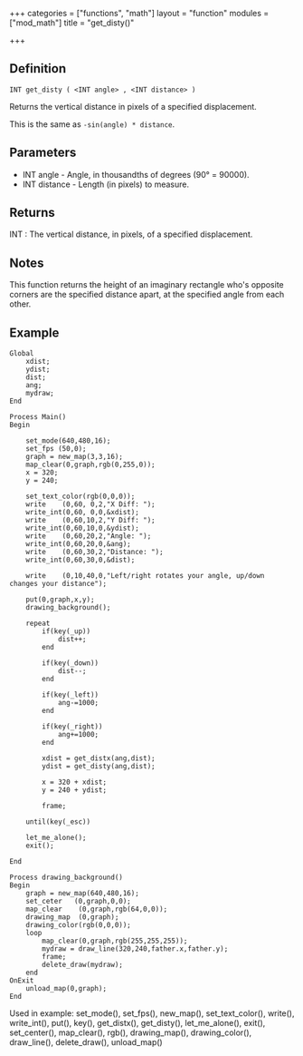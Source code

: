 +++
categories = ["functions", "math"]
layout = "function"
modules = ["mod_math"]
title = "get_disty()"

+++

## Definition

    INT get_disty ( <INT angle> , <INT distance> )

Returns the vertical distance in pixels of a specified displacement.

This is the same as `-sin(angle) * distance`.

## Parameters

- INT angle - Angle, in thousandths of degrees (90° = 90000).
- INT distance - Length (in pixels) to measure.

## Returns

INT : The vertical distance, in pixels, of a specified displacement.

## Notes

This function returns the height of an imaginary rectangle who's opposite corners are the specified distance apart, at the specified angle from each other.

## Example

```
Global
    xdist;
    ydist;
    dist;
    ang;
    mydraw;
End

Process Main()
Begin

    set_mode(640,480,16);
    set_fps (50,0);
    graph = new_map(3,3,16);
    map_clear(0,graph,rgb(0,255,0));
    x = 320;
    y = 240;

    set_text_color(rgb(0,0,0));
    write    (0,60, 0,2,"X Diff: ");
    write_int(0,60, 0,0,&xdist);
    write    (0,60,10,2,"Y Diff: ");
    write_int(0,60,10,0,&ydist);
    write    (0,60,20,2,"Angle: ");
    write_int(0,60,20,0,&ang);
    write    (0,60,30,2,"Distance: ");
    write_int(0,60,30,0,&dist);

    write    (0,10,40,0,"Left/right rotates your angle, up/down changes your distance");

    put(0,graph,x,y);
    drawing_background();

    repeat
        if(key(_up))
            dist++;
        end

        if(key(_down))
            dist--;
        end

        if(key(_left))
            ang-=1000;
        end

        if(key(_right))
            ang+=1000;
        end

        xdist = get_distx(ang,dist);
        ydist = get_disty(ang,dist);

        x = 320 + xdist;
        y = 240 + ydist;

        frame;

    until(key(_esc))

    let_me_alone();
    exit();

End

Process drawing_background()
Begin
    graph = new_map(640,480,16);
    set_ceter   (0,graph,0,0);
    map_clear    (0,graph,rgb(64,0,0));
    drawing_map  (0,graph);
    drawing_color(rgb(0,0,0));
    loop
        map_clear(0,graph,rgb(255,255,255));
        mydraw = draw_line(320,240,father.x,father.y);
        frame;
        delete_draw(mydraw);
    end
OnExit
    unload_map(0,graph);
End
```

Used in example: set_mode(), set_fps(), new_map(), set_text_color(), write(), write_int(), put(), key(), get_distx(), get_disty(), let_me_alone(), exit(), set_center(), map_clear(), rgb(), drawing_map(), drawing_color(), draw_line(), delete_draw(), unload_map()
